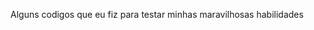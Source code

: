 Alguns codigos que eu fiz para testar minhas maravilhosas habilidades
































































